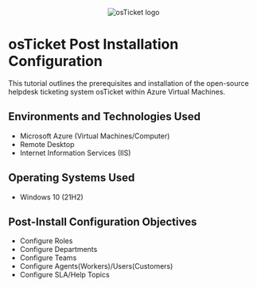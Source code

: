 <p align="center">
  <img src="https://i.imgur.com/Clzj7Xs.png" alt="osTicket logo"/>
</p>

<h1>osTicket Post Installation Configuration</h1>
This tutorial outlines the prerequisites and installation of the open-source helpdesk ticketing system osTicket within Azure Virtual Machines.<br />

<h2></h2>


<h2>Environments and Technologies Used</h2>

- Microsoft Azure (Virtual Machines/Computer)
- Remote Desktop
- Internet Information Services (IIS)

<h2>Operating Systems Used </h2>

- Windows 10</b> (21H2)

<h2>Post-Install Configuration Objectives</h2>

- Configure Roles
- Configure Departments
- Configure Teams
- Configure Agents(Workers)/Users(Customers)
- Configure SLA/Help Topics
